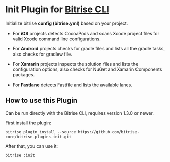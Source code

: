 # Init Plugin for [Bitrise CLI](https://github.com/bitrise-io/bitrise)

Initialize bitrise __config (bitrise.yml)__ based on your project.

* For __iOS__ projects detects CocoaPods and scans Xcode project files for valid Xcode command line configurations.

* For __Android__ projects checks for gradle files and lists all the gradle tasks, also checks for gradlew file.

* For __Xamarin__ projects inspects the solution files and lists the configuration options, also checks for NuGet and Xamarin Components packages.

* For __Fastlane__ detects Fastfile and lists the available lanes.

## How to use this Plugin

Can be run directly with the Bitrise CLI, requires version 1.3.0 or newer.

First install the plugin:

```
bitrise plugin install --source https://github.com/bitrise-core/bitrise-plugins-init.git
```

After that, you can use it:

```
bitrise :init
```
